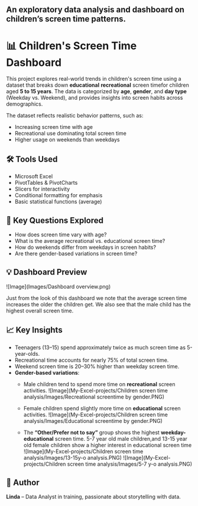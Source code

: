 ## An exploratory data analysis and dashboard on children’s screen time patterns.
# 📊 Children's Screen Time Dashboard

This project explores real-world trends in children's screen time using a dataset that breaks down 
**educational** **recreational** screen timefor children aged **5 to 15 years**.
The data is categorized by **age**, **gender**, and **day type** (Weekday vs. Weekend), and provides insights into 
screen habits across demographics.

The dataset reflects realistic behavior patterns, such as:
- Increasing screen time with age
- Recreational use dominating total screen time
- Higher usage on weekends than weekdays

## 🛠 Tools Used
- Microsoft Excel  
- PivotTables & PivotCharts  
- Slicers for interactivity  
- Conditional formatting for emphasis  
- Basic statistical functions (average)

## 📌 Key Questions Explored
- How does screen time vary with age?
- What is the average recreational vs. educational screen time?
- How do weekends differ from weekdays in screen habits?
- Are there gender-based variations in screen time?

## 💡 Dashboard Preview
![Image](Images/Dashboard overview.png)

Just from the look of this dashboard we note that the average screen time increases the older the children get.
We also see that the male child has the highest overall screen time.

## 📈 Key Insights
- Teenagers (13–15) spend approximately twice as much screen time as 5-year-olds.
- Recreational time accounts for nearly 75% of total screen time.
- Weekend screen time is 20–30% higher than weekday screen time.
- **Gender-based variations**:
  - Male children tend to spend more time on **recreational** screen activities.
![Image](My-Excel-projects/Children screen time analysis/Images/Recreational screentime by gender.PNG)

  - Female children spend slightly more time on **educational** screen activities.
![Image](My-Excel-projects/Children screen time analysis/Images/Educational screentime by gender.PNG)
  - The **“Other/Prefer not to say”** group shows the highest **weekday-educational** screen time.
 5-7 year old male children,and 13-15 year old female children show a higher interest in educational screen time 
![Image](My-Excel-projects/Children screen time analysis/Images/13-15y-o analysis.PNG)
 ![Image](My-Excel-projects/Children screen time analysis/Images/5-7 y-o analysis.PNG)


## 🧠 Author
**Linda** – Data Analyst in training, passionate about storytelling with data.
